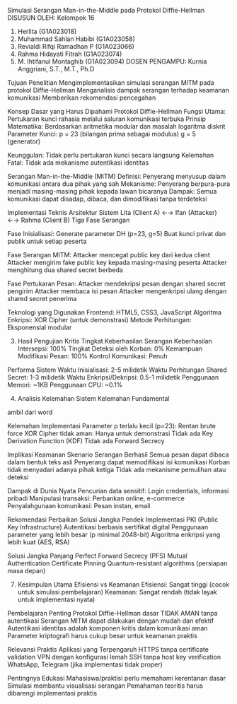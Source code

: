 Simulasi Serangan Man-in-the-Middle pada Protokol Diffie-Hellman
DISUSUN OLEH:
Kelompok 16
1.	Herlita				(G1A023018)
2.	Muhammad Sahlan Habibi		(G1A023058)
3.	Revialdi Rifqi Ramadhan P		(G1A023066)
4.	Rahma Hidayati Fitrah		(G1A023074)
5.	M. Ihtifanul Montaghib		(G1A023094)
DOSEN PENGAMPU: Kurnia Anggriani, S.T., M.T., Ph.D

Tujuan Penelitian
Mengimplementasikan simulasi serangan MITM pada protokol Diffie-Hellman
Menganalisis dampak serangan terhadap keamanan komunikasi
Memberikan rekomendasi pencegahan

Konsep Dasar yang Harus Dipahami
Protokol Diffie-Hellman
Fungsi Utama: Pertukaran kunci rahasia melalui saluran komunikasi terbuka
Prinsip Matematika: Berdasarkan aritmetika modular dan masalah logaritma diskrit
Parameter Kunci:
p = 23 (bilangan prima sebagai modulus)
g = 5 (generator)

Keunggulan: Tidak perlu pertukaran kunci secara langsung
Kelemahan Fatal: Tidak ada mekanisme autentikasi identitas

Serangan Man-in-the-Middle (MITM)
Definisi: Penyerang menyusup dalam komunikasi antara dua pihak yang sah
Mekanisme: Penyerang berpura-pura menjadi masing-masing pihak kepada lawan bicaranya
Dampak: Semua komunikasi dapat disadap, dibaca, dan dimodifikasi tanpa terdeteksi

Implementasi Teknis
Arsitektur Sistem
Lita (Client A) ←→ Ifan (Attacker) ←→ Rahma (Client B)
Tiga Fase Serangan

Fase Inisialisasi:
Generate parameter DH (p=23, g=5)
Buat kunci privat dan publik untuk setiap peserta

Fase Serangan MITM:
Attacker mencegat public key dari kedua client
Attacker mengirim fake public key kepada masing-masing peserta
Attacker menghitung dua shared secret berbeda

Fase Pertukaran Pesan:
Attacker mendekripsi pesan dengan shared secret pengirim
Attacker membaca isi pesan
Attacker mengenkripsi ulang dengan shared secret penerima

Teknologi yang Digunakan
Frontend: HTML5, CSS3, JavaScript
Algoritma Enkripsi: XOR Cipher (untuk demonstrasi)
Metode Perhitungan: Eksponensial modular

3. Hasil Pengujian Kritis
Tingkat Keberhasilan Serangan
Keberhasilan Intersepsi: 100%
Tingkat Deteksi oleh Korban: 0%
Kemampuan Modifikasi Pesan: 100%
Kontrol Komunikasi: Penuh

Performa Sistem
Waktu Inisialisasi: 2-5 milidetik
Waktu Perhitungan Shared Secret: 1-3 milidetik
Waktu Enkripsi/Dekripsi: 0.5-1 milidetik
Penggunaan Memori: ~1KB
Penggunaan CPU: ~0.1%

4. Analisis Kelemahan Sistem
Kelemahan Fundamental

ambil dari word

Kelemahan Implementasi
Parameter p terlalu kecil (p=23): Rentan brute force
XOR Cipher tidak aman: Hanya untuk demonstrasi
Tidak ada Key Derivation Function (KDF)
Tidak ada Forward Secrecy

Implikasi Keamanan
Skenario Serangan Berhasil
Semua pesan dapat dibaca dalam bentuk teks asli
Penyerang dapat memodifikasi isi komunikasi
Korban tidak menyadari adanya pihak ketiga
Tidak ada mekanisme pemulihan atau deteksi

Dampak di Dunia Nyata
Pencurian data sensitif: Login credentials, informasi pribadi
Manipulasi transaksi: Perbankan online, e-commerce
Penyalahgunaan komunikasi: Pesan instan, email

Rekomendasi Perbaikan
Solusi Jangka Pendek
Implementasi PKI (Public Key Infrastructure)
Autentikasi berbasis sertifikat digital
Penggunaan parameter yang lebih besar (p minimal 2048-bit)
Algoritma enkripsi yang lebih kuat (AES, RSA)

Solusi Jangka Panjang
Perfect Forward Secrecy (PFS)
Mutual Authentication
Certificate Pinning
Quantum-resistant algorithms (persiapan masa depan)

7. Kesimpulan Utama
Efisiensi vs Keamanan
Efisiensi: Sangat tinggi (cocok untuk simulasi pembelajaran)
Keamanan: Sangat rendah (tidak layak untuk implementasi nyata)

Pembelajaran Penting
Protokol Diffie-Hellman dasar TIDAK AMAN tanpa autentikasi
Serangan MITM dapat dilakukan dengan mudah dan efektif
Autentikasi identitas adalah komponen kritis dalam komunikasi aman
Parameter kriptografi harus cukup besar untuk keamanan praktis

Relevansi Praktis
Aplikasi yang Terpengaruh
HTTPS tanpa certificate validation
VPN dengan konfigurasi lemah
SSH tanpa host key verification
WhatsApp, Telegram (jika implementasi tidak proper)

Pentingnya Edukasi
Mahasiswa/praktisi perlu memahami kerentanan dasar
Simulasi membantu visualisasi serangan
Pemahaman teoritis harus dibarengi implementasi praktis
